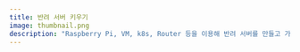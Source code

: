 ```yaml
---
title: 반려 서버 키우기
image: thumbnail.png
description: "Raspberry Pi, VM, k8s, Router 등을 이용해 반려 서버를 만들고 가꾸어 나가는 내용"
---
```

